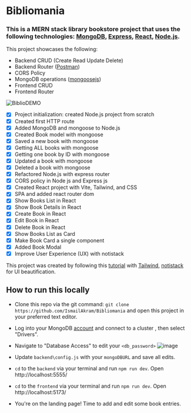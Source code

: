# Bibliomania

### This is a MERN stack library bookstore project that uses the following technologies: [MongoDB](https://www.mongodb.com/), [Express]([https://nodejs.org/en/](https://expressjs.com/)), [React](https://react.dev/), [Node.js](https://nodejs.org/en/).
This project showcases the following:
- Backend CRUD (Create Read Update Delete)
- Backend Router ([Postman](https://www.postman.com/))
- CORS Policy
- MongoDB operations ([mongoosejs](https://mongoosejs.com/))
- Frontend CRUD
- Frontend Router

![BiblioDEMO](https://github.com/user-attachments/assets/793ab3fb-b4a9-4f5a-ad23-5f3f85fb04a9)

- [x] Project initialization: created Node.js project from scratch
- [x] Created first HTTP route
- [x] Added MongoDB and mongoose to Node.js
- [x] Created Book model with mongoose
- [x] Saved a new book with mongoose
- [x] Getting ALL books with mongoose
- [x] Getting one book by ID with mongoose
- [x] Updated a book with mongoose
- [x] Deleted a book with mongoose
- [x] Refactored Node.js with express router
- [x] CORS policy in Node js and Express js
- [x] Created React project with Vite, Tailwind, and CSS
- [x] SPA and added react router dom
- [x] Show Books List in React
- [x] Show Book Details in React
- [x] Create Book in React
- [x] Edit Book in React
- [x] Delete Book in React
- [x] Show Books List as Card
- [x] Make Book Card a single component
- [x] Added Book Modal
- [x] Improve User Experience (UX) with notistack

This project was created by following this [tutorial](https://www.youtube.com/watch?v=-42K44A1oMA) with [Tailwind](https://tailwindcss.com/docs/installation/using-vite), [notistack](https://www.npmjs.com/package/notistack/v/3.0.0-alpha.5) for UI beautification.

## How to run this locally
- Clone this repo via the git command: `git clone https://github.com/IsmailAkram/Bibliomania` and open this project in your preferred text editor.
- Log into your MongoDB [account](https://account.mongodb.com/account/login) and connect to a cluster , then select "Drivers".
- Navigate to "Database Access" to edit your `<db_password>`
![image](https://github.com/user-attachments/assets/cf34feb1-fbdf-4db7-b41f-0325a9114478)
- Update `backend\config.js` with your `mongoDBURL` and save all edits.

- `cd` to the `backend` via your terminal and run `npm run dev`. Open http://localhost:5555/
- `cd` to the `frontend` via your terminal and run `npm run dev`. Open http://localhost:5173/

- You're on the landing page! Time to add and edit some book entries.
